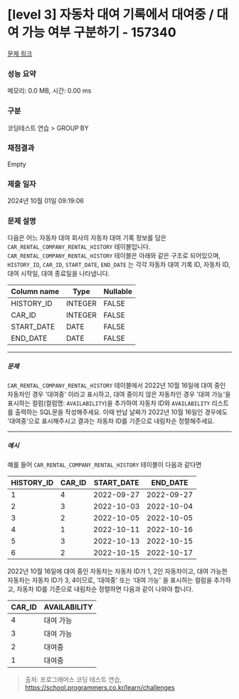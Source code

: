 # [level 3] 자동차 대여 기록에서 대여중 / 대여 가능 여부 구분하기 - 157340 

[문제 링크](https://school.programmers.co.kr/learn/courses/30/lessons/157340) 

### 성능 요약

메모리: 0.0 MB, 시간: 0.00 ms

### 구분

코딩테스트 연습 > GROUP BY

### 채점결과

Empty

### 제출 일자

2024년 10월 01일 09:19:06

### 문제 설명

<p>다음은 어느 자동차 대여 회사의 자동차 대여 기록 정보를 담은 <code>CAR_RENTAL_COMPANY_RENTAL_HISTORY</code> 테이블입니다. <code>CAR_RENTAL_COMPANY_RENTAL_HISTORY</code> 테이블은 아래와 같은 구조로 되어있으며, <code>HISTORY_ID</code>, <code>CAR_ID</code>, <code>START_DATE</code>, <code>END_DATE</code> 는 각각 자동차 대여 기록 ID, 자동차 ID, 대여 시작일, 대여 종료일을 나타냅니다.</p>
<table class="table">
        <thead><tr>
<th>Column name</th>
<th>Type</th>
<th>Nullable</th>
</tr>
</thead>
        <tbody><tr>
<td>HISTORY_ID</td>
<td>INTEGER</td>
<td>FALSE</td>
</tr>
<tr>
<td>CAR_ID</td>
<td>INTEGER</td>
<td>FALSE</td>
</tr>
<tr>
<td>START_DATE</td>
<td>DATE</td>
<td>FALSE</td>
</tr>
<tr>
<td>END_DATE</td>
<td>DATE</td>
<td>FALSE</td>
</tr>
</tbody>
      </table>
<hr>

<h5>문제</h5>

<p><code>CAR_RENTAL_COMPANY_RENTAL_HISTORY</code> 테이블에서 2022년 10월 16일에 대여 중인 자동차인 경우 '대여중' 이라고 표시하고, 대여 중이지 않은 자동차인 경우 '대여 가능'을 표시하는 컬럼(컬럼명: <code>AVAILABILITY</code>)을 추가하여 자동차 ID와 <code>AVAILABILITY</code> 리스트를 출력하는 SQL문을 작성해주세요. 이때 반납 날짜가 2022년 10월 16일인 경우에도 '대여중'으로 표시해주시고 결과는 자동차 ID를 기준으로 내림차순 정렬해주세요.</p>

<hr>

<h5>예시</h5>

<p>예를 들어 <code>CAR_RENTAL_COMPANY_RENTAL_HISTORY</code> 테이블이 다음과 같다면</p>
<table class="table">
        <thead><tr>
<th>HISTORY_ID</th>
<th>CAR_ID</th>
<th>START_DATE</th>
<th>END_DATE</th>
</tr>
</thead>
        <tbody><tr>
<td>1</td>
<td>4</td>
<td>2022-09-27</td>
<td>2022-09-27</td>
</tr>
<tr>
<td>2</td>
<td>3</td>
<td>2022-10-03</td>
<td>2022-10-04</td>
</tr>
<tr>
<td>3</td>
<td>2</td>
<td>2022-10-05</td>
<td>2022-10-05</td>
</tr>
<tr>
<td>4</td>
<td>1</td>
<td>2022-10-11</td>
<td>2022-10-16</td>
</tr>
<tr>
<td>5</td>
<td>3</td>
<td>2022-10-13</td>
<td>2022-10-15</td>
</tr>
<tr>
<td>6</td>
<td>2</td>
<td>2022-10-15</td>
<td>2022-10-17</td>
</tr>
</tbody>
      </table>
<p>2022년 10월 16일에 대여 중인 자동차는 자동차 ID가 1, 2인 자동차이고, 대여 가능한 자동차는 자동차 ID가 3, 4이므로, '대여중' 또는 '대여 가능' 을 표시하는 컬럼을 추가하고, 자동차 ID를 기준으로 내림차순 정렬하면 다음과 같이 나와야 합니다.</p>
<table class="table">
        <thead><tr>
<th>CAR_ID</th>
<th>AVAILABILITY</th>
</tr>
</thead>
        <tbody><tr>
<td>4</td>
<td>대여 가능</td>
</tr>
<tr>
<td>3</td>
<td>대여 가능</td>
</tr>
<tr>
<td>2</td>
<td>대여중</td>
</tr>
<tr>
<td>1</td>
<td>대여중</td>
</tr>
</tbody>
      </table>

> 출처: 프로그래머스 코딩 테스트 연습, https://school.programmers.co.kr/learn/challenges